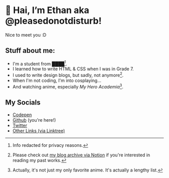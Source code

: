 # 👋 Hai, I’m Ethan aka @pleasedonotdisturb!
Nice to meet you :D

## Stuff about me:
* I'm a student from ████[^1]. 
* I learned how to write HTML & CSS when I was in Grade 7.
* I used to write design blogs, but sadly, not anymore[^2].
* When I'm not coding, I'm into cosplaying...
* And watching anime, especially _My Hero Academia_[^3].

## My Socials
* [Codepen](https://codepen.io/pleasedonotdisturb)
* [Github](http://github.com/pleasedonotdisturb) (you're here!)
* [Twitter](https://twitter.com/maybeScept3r)
* [Other Links (via Linktree)](https://linktr.ee/scept3rdoesstuff)

[^1]: Info redacted for privacy reasons.
[^2]: Please check out [my blog archive via Notion](https://helloethan-blog-archive.notion.site/Welcome-to-the-Archive-085478d321694bdc938cf49d107c73c6) if you're interested in reading my past works.
[^3]: Actually, it's not just my only favorite anime. It's actually a lengthy list.
